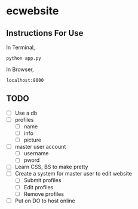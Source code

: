 # ecwebsite

## Instructions For Use

In Terminal,

<code>python app.py</code>


In Browser,

<code>localhost:8000</code>

## TODO
- [ ] Use a db
 - [ ] profiles
   - [ ] name
   - [ ] info
   - [ ] picture
 - [ ] master user account
   - [ ] username
   - [ ] pword
- [ ] Learn CSS, BS to make pretty
- [ ] Create a system for master user to edit website
  - [ ] Submit profiles
  - [ ] Edit profiles
  - [ ] Remove profiles
- [ ] Put on DO to host online
